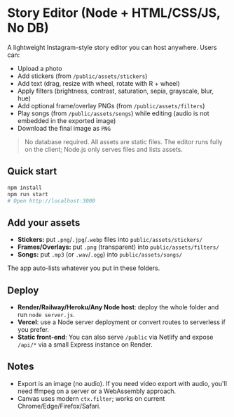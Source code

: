 # Story Editor (Node + HTML/CSS/JS, No DB)

A lightweight Instagram-style story editor you can host anywhere. Users can:
- Upload a photo
- Add stickers (from `/public/assets/stickers`)
- Add text (drag, resize with wheel, rotate with R + wheel)
- Apply filters (brightness, contrast, saturation, sepia, grayscale, blur, hue)
- Add optional frame/overlay PNGs (from `/public/assets/filters`)
- Play songs (from `/public/assets/songs`) while editing (audio is not embedded in the exported image)
- Download the final image as `PNG`

> No database required. All assets are static files. The editor runs fully on the client; Node.js only serves files and lists assets.

## Quick start

```bash
npm install
npm run start
# Open http://localhost:3000
```

## Add your assets

- **Stickers:** put `.png`/`.jpg`/`.webp` files into `public/assets/stickers/`
- **Frames/Overlays:** put `.png` (transparent) into `public/assets/filters/`
- **Songs:** put `.mp3` (or `.wav`/`.ogg`) into `public/assets/songs/`

The app auto-lists whatever you put in these folders.

## Deploy

- **Render/Railway/Heroku/Any Node host**: deploy the whole folder and run `node server.js`.
- **Vercel**: use a Node server deployment or convert routes to serverless if you prefer.
- **Static front-end**: You can also serve `/public` via Netlify and expose `/api/*` via a small Express instance on Render.

## Notes

- Export is an image (no audio). If you need video export with audio, you'll need ffmpeg on a server or a WebAssembly approach.
- Canvas uses modern `ctx.filter`; works on current Chrome/Edge/Firefox/Safari.
